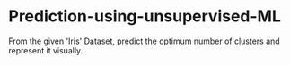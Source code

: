 # Prediction-using-unsupervised-ML
From the given 'Iris' Dataset, predict the optimum number of clusters and represent it visually.
